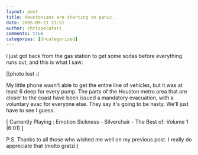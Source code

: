 ```yaml
---
layout: post
title: Houstonians are starting to panic.
date: 2005-09-21 21:51
author: chrispelatari
comments: true
categories: [Uncategorized]
---
```

I just got back from the gas station to get some sodas before everything runs
out, and this is what I saw:

[[photo lost :(

My little phone wasn't able to get the entire line of vehicles, but it was at
least 6 deep for every pump. The parts of the Houston metro area that are closer
to the coast have been issued a mandatory evacuation, with a voluntary evac for
everyone else. They say it's going to be nasty. We'll just have to see I
guess.
<p class="media">[ Currently Playing : Emotion Sickness - Silverchair - The Best
of: Volume 1 (6:01) ]</p>
<p class="media">P.S. Thanks to all those who wished me well on my previous post.
I really do appreciate that (molto gratzi:)</p>
